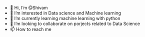 - 👋 Hi, I’m @Shivam
- 👀 I’m interested in Data science and Machine learning
- 🌱 I’m currently learning machine learning with python 
- 💞️ I’m looking to collaborate on porjects related to Data Science 
- 📫 How to reach me 

<!---
Shanezatch/Shanezatch is a ✨ special ✨ repository because its `README.md` (this file) appears on your GitHub profile.
You can click the Preview link to take a look at your changes.
--->

